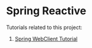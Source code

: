 # Spring Reactive

Tutorials related to this project:

1. [Spring WebClient Tutorial](https://howtodoinjava.com/spring-webflux/webclient-get-post-example/)
